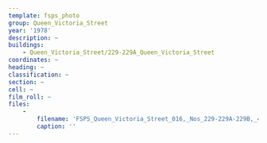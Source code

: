 ```yaml
---
template: fsps_photo
group: Queen_Victoria_Street
year: '1978'
description: ~
buildings:
    - Queen_Victoria_Street/229-229A_Queen_Victoria_Street
coordinates: ~
heading: ~
classification: ~
section: ~
cell: ~
film_roll: ~
files:
    -
        filename: 'FSPS_Queen_Victoria_Street_016,_Nos_229-229A-229B,_4-2-F,_1978.png'
        caption: ''
---
```

